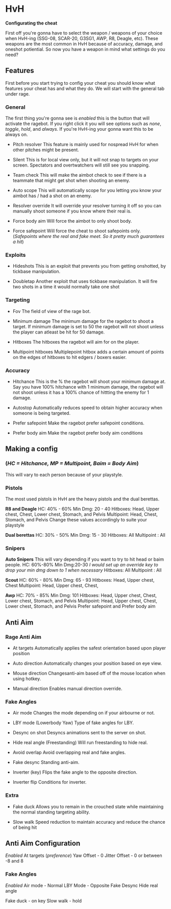 # HvH

**Configurating the cheat**

First off you're gonna have to select the weapon / weapons of your choice when HvH-ing (SSG-08, SCAR-20, G3SG1, AWP, R8, Deagle, etc). 
These weapons are the most common in HvH because of accuracy, damage, and oneshot potiential. So now you have a weapon in mind what settings do you need?

## Features

First before you start trying to config your cheat you should know what features your cheat has and what they do. We will start with the general tab under rage.

### General 
The first thing you're gonna see is *enabled* this is the button that will activate the ragebot. If you right click it you will see options such as *none*, *toggle*, *hold*, and *always*. If you're HvH-ing your gonna want this to be always on. 

- Pitch resolver
This feature is mainly used for nospread HvH for when other pitches might be present.

- Silent
This is for local view only, but it will not snap to targets on your screen. Spectators and overtwatchers will still see you snapping.

- Team check
This will make the aimbot check to see if there is a teammate that might get shot when shooting an enemy.


- Auto scope
This will automatically scope for you letting you know your aimbot has / had a shot on an enemy.

- Resolver override 
It will override your resolver turning it off so you can manually shoot someone if you know where their real is.

- Force body aim
Will force the aimbot to only shoot body.

- Force safepoint
Will force the cheat to shoot safepoints only. (*Safepoints where the real and fake meet. So it pretty much guarantees a hit*)

### Exploits

- Hideshots
This is an exploit that prevents you from getting onshotted, by tickbase manipulation.

- Doubletap
Another exploit that uses tickbase manipulation. It will fire two shots in a time it would normally take one shot

### Targeting 

- Fov
The field of view of the rage bot.

- Minimum damage
The minimum damage for the ragebot to shoot a target. If minimum damage is set to 50 the ragebot will not shoot unless the player can atleast be hit for 50 damage.

- Hitboxes
The hitboxes the ragebot will aim for on the player. 

- Multipoint hitboxes
Multiplepoint hitbox adds a certain amount of points on the edges of hitboxes to hit edgers / boxers easier.

### Accuracy 

- Hitchance
This is the % the ragebot will shoot your minimum damage at. Say you have 100% hitchance with 1 minimum damage, the ragebot will not shoot unless it has a 100% chance of hittting the enemy for 1 damage.

- Autostop
Automatically reduces speed to obtain higher accuracy when someone is being targeted.

- Prefer safepoint
Make the ragebot prefer safepoint conditions.

- Prefer body aim
Make the ragebot prefer body aim conditions

## Making a config 
### (*HC = Hitchance, MP = Multipoint, Baim = Body Aim*)
This will vary to each person because of your playstyle.

### Pistols

The most used pistols in HvH are the heavy pistols and the dual berettas.

**R8 and Deagle** 
HC: 40% - 60%
Min Dmg: 20 - 40
Hitboxes: Head, Upper chest, Chest, Lower chest, Stomach, and Pelvis
Multipoint: Head, Chest, Stomach, and Pelvis
Change these values accordingly to suite your playstyle

**Dual berettas**
HC: 30% - 50%
Min Dmg: 15 - 30
Hitboxes: All
Multipoint : All

### Snipers

**Auto Snipers**
This will vary depending if you want to try to hit head or baim people.
HC: 60%-80%
Min Dmg:20-30
*I would set up an override key to drop your min dmg down to 1 when necessary*
Hitboxes: All
Multipoint : All

**Scout**
HC: 60% - 80%
Min Dmg: 65 - 93
Hitboxes: Head, Upper chest, Chest
Multipoint: Head, Upper chest, Chest,

**Awp**
HC: 70% - 85%
Min Dmg: 101 
Hitboxes: Head, Upper chest, Chest, Lower chest, Stomach, and Pelvis
Multipoint: Head, Upper chest, Chest, Lower chest, Stomach, and Pelvis
Prefer safepoint and Prefer body aim 
 
## Anti Aim

### Rage Anti Aim

- At targets
Automatically applies the safest orientation based upon player position

- Auto direction 
Automatically changes your position based on eye view.

- Mouse direction
Changesanti-aim based off of the mouse location when using hotkey.

- Manual direction
Enables manual direction override. 

### Fake Angles

- Air mode
Changes the mode depending on if your airbourne or not. 

- LBY mode (Lowerbody Yaw)
Type of fake angles for LBY.

- Desync on shot
Desyncs animations sent to the server on shot.

- Hide real angle (Freestanding)
Will run freestanding to hide real.

- Avoid overlap
Avoid overlapping real and fake angles.

- Fake desync
Standing anti-aim.

- Inverter (key)
Flips the fake angle to the opposite direction.

- Inverter flip
Conditions for inverter.

### Extra

- Fake duck
Allows you to remain in the crouched state while maintaining the normal standing targeting ability.

- Slow walk
Speed reduction to maintain accuracy and reduce the chance of being hit

## Anti Aim Configuration

*Enabled*
At targets (*preference*)
Yaw Offset - 0
Jitter Offset - 0 or between -8 and 8

### Fake Angles

*Enabled*
Air mode - Normal
LBY Mode - Opposite
Fake Desync
Hide real angle

Fake duck - on key
Slow walk - hold

